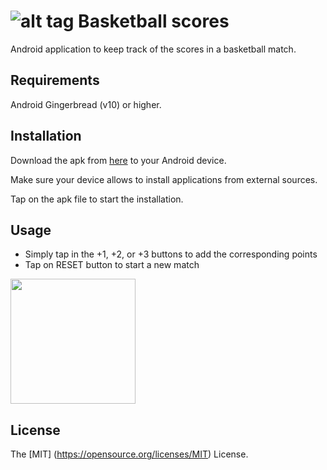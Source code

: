 # ![alt tag](http://i1041.photobucket.com/albums/b414/sosegon/ic_launcher_1.png) Basketball scores

Android application to keep track of the scores in a basketball match.

## Requirements

Android Gingerbread (v10) or higher.

## Installation

Download the apk from [here](https://github.com/sosegon/basketball-scores/raw/master/app/build/outputs/apk/app-debug.apk) to your Android device.

Make sure your device allows to install applications from external sources.

Tap on the apk file to start the installation.

## Usage

- Simply tap in the +1, +2, or +3 buttons to add the corresponding points
- Tap on RESET button to start a new match

<img src=http://i1041.photobucket.com/albums/b414/sosegon/screenshot.png width="200"></img>

## License
The [MIT] (https://opensource.org/licenses/MIT) License.


